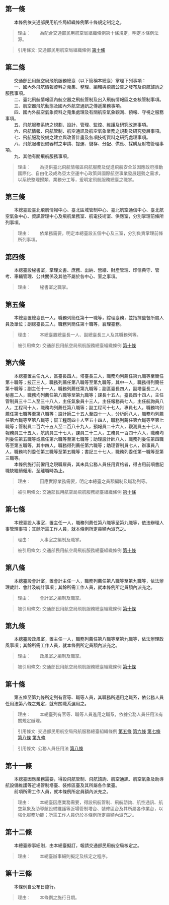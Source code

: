 第一條 
-------
　　本條例依交通部民用航空局組織條例第十條規定制定之。  
> 理由：　　為配合交通部民用航空局組織條例第十條規定，明定本條例法源。

> 引用條文: 交通部民用航空局組織條例 [第十條](../../交通建設/空運/交通部民用航空局組織條例.md#第十條-)



第二條 
-------
　　交通部民用航空局飛航服務總臺（以下簡稱本總臺）掌理下列事項：  
　　一、國內外飛航情報資料之蒐集、整理、編輯與飛航公告之發布及飛航諮詢之服務事項。  
　　二、臺北飛航情報區內航空器之飛航管制及出入飛航情報區之查核管制事項。  
　　三、航空器飛航動態及國內外航空通訊之傳遞業務事項。  
　　四、國內外航空氣象資料之蒐集處理及有關航空氣象觀測、預報、守視之服務事項。  
　　五、飛航服務系統之規劃、設計、管理、監控、維護及研究改進事項。  
　　六、飛航情報、飛航管制、航空通訊及航空氣象業務之規劃及研究發展事項。  
　　七、飛航服務設備之建立與改善計畫及各項技術資料之研究處理事項。  
　　八、飛航服務設備器材之申請、提運、儲存、分配、供應、採購及財物管理事項。  
　　九、其他有關飛航服務事項。  
> 理由：　　為提供臺北飛航情報區飛航服務及促進飛航安全並因應政府推動國際化、自由化及成為亞太空運中心政策與國際航空事業發展趨勢之需求，以系統整理歸類、業務分工等，爰明定飛航服務總臺之職掌。



第三條 
-------
　　本總臺設臺北飛航情報中心、臺北區域管制中心、臺北航空通信中心、臺北航空氣象中心、資訊管理中心及飛航業務室、航電技術室、供應室，分別掌理前條所列事項。  
> 理由：　　依業務需要，明定本總臺設五個中心及三室，分別負責掌理前條所列事項。



第四條 
-------
　　本總臺設秘書室，掌理文書、庶務、出納、營繕、財產管理、印信典守、管考、車輛管理、公共關係及其他不屬於各中心、室之事項。  
> 理由：　　秘書室之職掌。



第五條 
-------
　　本總臺置總臺長一人，職務列簡任第十一職等，綜理臺務，並指揮監督所屬人員及單位；副總臺長三人，職務列簡任第十職等，襄理臺務。  
> 理由：　　本總臺置總臺長一人、副總臺長三人及其職務列等。

> 被引用條文: 交通部民用航空局飛航服務總臺組織條例 [第十條](../../交通建設/空運/交通部民用航空局飛航服務總臺組織條例.md#第十條-)



第六條 
-------
　　本總臺置主任九人，區臺長四人，塔臺長三人，職務均列薦任第九職等至簡任第十職等；技正三人，職務列薦任第八職等至第九職等，其中一人，職務得列簡任第十職等；副主任十一人，職務列薦任第九職等；副區臺長四人，副塔臺長二人，秘書二人，職務均列薦任第八職等至第九職等；課長十五人，臺長四十四人，主任管制員三十二人至三十八人，主任氣象員十三人，主任報務員七人，主任航詢員八人，工程司十人，職務均列薦任第八職等；副工程司十七人，專員七人，職務均列薦任第七職等至第八職等；設計師二十五人至四十一人，分析師八人，職務均列薦任第六職等至第八職等；幫工程司四十人至五十四人，職務列薦任第六職等至第七職等；管制員二百六十五人至二百八十九人，預報員二十六人，觀測員五十七人，報務員三十五人，航詢員三十七人，課員二十二人，工務員一百四十六人，職務均列委任第五職等或薦任第六職等至第七職等；助理設計師八人，職務列委任第四職等至第五職等，其中四人，職務得列薦任第六職等；助理管制員七人，辦事員八人，職務均列委任第三職等至第五職等；書記三十七人，職務列委任第一職等至第三職等。  
　　本條例施行前僱用之現職雇員，其未具公務人員任用資格者，得占用前項書記職缺繼續僱用，至離職時為止。  
> 理由：　　因應實際業務需要，明定本總臺之員額編制及職務列等。

> 被引用條文: 交通部民用航空局飛航服務總臺組織條例 [第十條](../../交通建設/空運/交通部民用航空局飛航服務總臺組織條例.md#第十條-)



第七條 
-------
　　本總臺設人事室，置主任一人，職務列薦任第八職等至第九職等，依法辦理人事管理事項；其餘所需工作人員，就本條例所定員額內派充之。  
> 理由：　　人事室之編制及職掌。

> 被引用條文: 交通部民用航空局飛航服務總臺組織條例 [第十條](../../交通建設/空運/交通部民用航空局飛航服務總臺組織條例.md#第十條-)



第八條 
-------
　　本總臺設會計室，置會計主任一人，職務列薦任第八職等至第九職等，依法辦理歲計、會計及統計事項；其餘所需工作人員，就本條例所定員額內派充之。  
> 理由：　　會計室之編制及職掌。

> 被引用條文: 交通部民用航空局飛航服務總臺組織條例 [第十條](../../交通建設/空運/交通部民用航空局飛航服務總臺組織條例.md#第十條-)



第九條 
-------
　　本總臺設政風室，置主任一人，職務列薦任第八職等至第九職等，依法辦理政風事項；其餘所需工作人員，就本條例所定員額內派充之。  
> 理由：　　政風室之編制及職掌。

> 被引用條文: 交通部民用航空局飛航服務總臺組織條例 [第十條](../../交通建設/空運/交通部民用航空局飛航服務總臺組織條例.md#第十條-)



第十條 
-------
　　第五條至第九條所定列有官等、職等人員，其職務所適用之職系，依公務人員任用法第八條之規定，就有關職系選用之。  
> 理由：　　本總臺列有官等、職等人員進用之職系，依據公務人員任用法有關規定辦理。

> 引用條文: 交通部民用航空局飛航服務總臺組織條例 [第五條](../../交通建設/空運/交通部民用航空局飛航服務總臺組織條例.md#第五條-) [第六條](../../交通建設/空運/交通部民用航空局飛航服務總臺組織條例.md#第六條-) [第七條](../../交通建設/空運/交通部民用航空局飛航服務總臺組織條例.md#第七條-) [第八條](../../交通建設/空運/交通部民用航空局飛航服務總臺組織條例.md#第八條-) [第九條](../../交通建設/空運/交通部民用航空局飛航服務總臺組織條例.md#第九條-)

> 引用條文: 公務人員任用法 [第八條](../../考試/任免升遷/公務人員任用法.md#第八條-職系說明書)



第十一條 
---------
　　本總臺因應業務需要，得設飛航管制、飛航諮詢、航空通訊、航空氣象及助導航設備維護等近場管制塔臺、裝修區臺及其所屬各作業臺。  
　　前項所需工作人員，就本條例所定員額內派充之。  
> 理由：　　本總臺因應業務需要，得設飛航管制、飛航諮詢、航空通訊、航空氣象及助導航設備維護等近場管制塔台、裝修區台及其所屬各作業台，以強化服務功能；所需工作人員仍於本條例所定員額內派充之。



第十二條 
---------
　　本總臺辦事細則，由本總臺擬訂，報請交通部民用航空局核定之。  
> 理由：　　本總臺辦事細則擬定及核定之程序。



第十三條 
---------
　　本條例自公布日施行。  
> 理由：　　本條例之施行日期。
